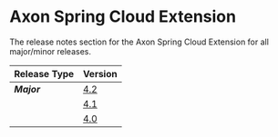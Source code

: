 # Axon Spring Cloud Extension

The release notes section for the Axon Spring Cloud Extension for all major/minor releases.

| Release Type | Version |
| :--- | :--- |
| _**Major**_ | [4.2](rn-springcloud-major-releases.md#release-42) |
|  | [4.1](rn-springcloud-major-releases.md#release-41) |
|  | [4.0](rn-springcloud-major-releases.md#release-40) |
